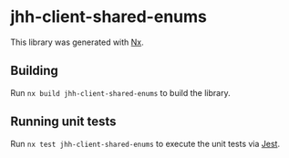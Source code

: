 # jhh-client-shared-enums

This library was generated with [Nx](https://nx.dev).

## Building

Run `nx build jhh-client-shared-enums` to build the library.

## Running unit tests

Run `nx test jhh-client-shared-enums` to execute the unit tests via [Jest](https://jestjs.io).
